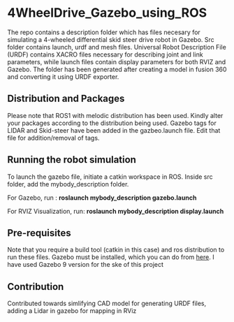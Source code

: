 # 4WheelDrive_Gazebo_using_ROS
The repo contains a description folder which has files necesary for simulating a 4-wheeled differential skid steer drive robot in Gazebo. Src folder contains launch, urdf and mesh files. Universal Robot Description File (URDF) contains XACRO files necessary for describing joint and link parameters, while launch files contain display parameters for both RVIZ and Gazebo. The folder has been generated after creating a model in fusion 360 and converting it using URDF exporter.
## Distribution and Packages
Please note that ROS1 with melodic distribution has been used. Kindly alter your packages according to the distribution being used.
Gazebo tags for LIDAR and Skid-steer have been added in the gazbeo.launch file. Edit that file for addition/removal of tags. 
## Running the robot simulation 
To launch the gazebo file, initiate a catkin workspace in ROS. Inside src folder, add the mybody_description folder. 

For Gazebo, run : **roslaunch mybody_description gazebo.launch**

For RVIZ Visualization, run: **roslaunch mybody_description display.launch**

## Pre-requisites 
Note that you require a build tool (catkin in this case) and ros distribution to run these files. Gazebo must be installed, which you can do from [here](https://www.google.com/url?sa=t&rct=j&q=&esrc=s&source=web&cd=&ved=2ahUKEwi5peby9siDAxWOxgIHHToVD7YQFnoECBIQAQ&url=https%3A%2F%2Fclassic.gazebosim.org%2Ftutorials%3Ftut%3Dinstall_ubuntu&usg=AOvVaw2pD1-zHYHUQ2AOo8zHRB5s&opi=89978449). I have used Gazebo 9 version for the ske of this project

## Contribution
Contributed towards simlifying CAD model for generating URDF files, adding a Lidar in gazebo for mapping in RViz

